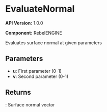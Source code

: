 # EvaluateNormal

**API Version:** 1.0.0

**Component:** RebelENGINE

Evaluates surface normal at given parameters

## Parameters

- **u**: First parameter (0-1)
- **v**: Second parameter (0-1)

## Returns

: Surface normal vector

